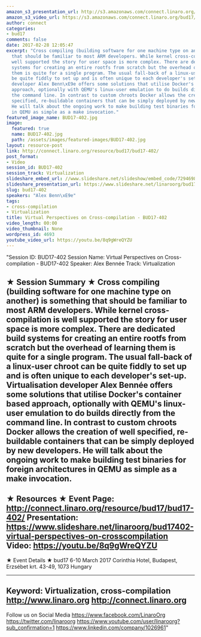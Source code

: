 ```yaml
---
amazon_s3_presentation_url: http://s3.amazonaws.com/connect.linaro.org/bud17/Presentations/BUD17-402%20Virtual%20perspectives%20on%20cross-compiling.pdf
amazon_s3_video_url: https://s3.amazonaws.com/connect.linaro.org/bud17/Videos/Thursday/BUD17-402%20Virtual%20Perspectives%20on%20Cross-compilation.mp4
author: connect
categories:
- bud17
comments: false
date: 2017-02-28 12:05:47
excerpt: "Cross compiling (building software for one machine type on another) is something
  that should be familiar to most ARM developers. While kernel cross-compilation is
  well supported the story for user space is more complex. There are dedicated build
  systems for creating an entire rootfs from scratch but the overhead of learning
  them is quite for a single program. The usual fall-back of a linux-user chroot can
  be quite fiddly to set up and is often unique to each developer's set-up.\nVirtualisation
  developer Alex Benn\xE9e offers some solutions that utilise Docker's container based
  approach, optionally with QEMU's linux-user emulation to do builds directly from
  the command line. In contrast to custom chroots Docker allows the creation of well
  specified, re-buildable containers that can be simply deployed by new developers.
  He will talk about the ongoing work to make building test binaries for foreign architectures
  in QEMU as simple as a make invocation."
featured_image_name: BUD17-402.jpg
image:
  featured: true
  name: BUD17-402.jpg
  path: /assets/images/featured-images/BUD17-402.jpg
layout: resource-post
link: http://connect.linaro.org/resource/bud17/bud17-402/
post_format:
- Video
session_id: BUD17-402
session_track: Virtualization
slideshare_embed_url: //www.slideshare.net/slideshow/embed_code/72946980
slideshare_presentation_url: https://www.slideshare.net/linaroorg/bud17402-virtual-perspectives-on-crosscompilation
slug: bud17-402
speakers: "Alex Benn\xE9e"
tags:
- cross-compilation
- Virtualization
title: Virtual Perspectives on Cross-compilation - BUD17-402
video_length: 00:00
video_thumbnail: None
wordpress_id: 4693
youtube_video_url: https://youtu.be/8q9gWreQYZU
---
```


"Session ID: BUD17-402
Session Name: Virtual Perspectives on Cross-compilation - BUD17-402
Speaker: Alex Bennée
Track: Virtualization


★ Session Summary ★
Cross compiling (building software for one machine type on another) is something that should be familiar to most ARM developers. While kernel cross-compilation is well supported the story for user space is more complex. There are dedicated build systems for creating an entire rootfs from scratch but the overhead of learning them is quite for a single program. The usual fall-back of a linux-user chroot can be quite fiddly to set up and is often unique to each developer's set-up.
Virtualisation developer Alex Bennée offers some solutions that utilise Docker's container based approach, optionally with QEMU's linux-user emulation to do builds directly from the command line. In contrast to custom chroots Docker allows the creation of well specified, re-buildable containers that can be simply deployed by new developers. He will talk about the ongoing work to make building test binaries for foreign architectures in QEMU as simple as a make invocation.
---------------------------------------------------
★ Resources ★
Event Page: http://connect.linaro.org/resource/bud17/bud17-402/
Presentation: https://www.slideshare.net/linaroorg/bud17402-virtual-perspectives-on-crosscompilation
Video: https://youtu.be/8q9gWreQYZU
 ---------------------------------------------------

★ Event Details ★
bud17
6-10 March 2017
Corinthia Hotel, Budapest,
Erzsébet krt. 43-49,
1073 Hungary

---------------------------------------------------
Keyword: Virtualization, cross-compilation
http://www.linaro.org
http://connect.linaro.org
---------------------------------------------------
Follow us on Social Media
https://www.facebook.com/LinaroOrg
https://twitter.com/linaroorg
https://www.youtube.com/user/linaroorg?sub_confirmation=1
https://www.linkedin.com/company/1026961"